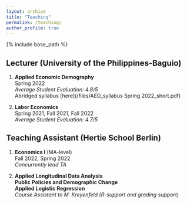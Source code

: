 ```yaml
---
layout: archive
title: "Teaching"
permalink: /teaching/
author_profile: true
---
```


{% include base_path %}

## Lecturer (University of the Philippines-Baguio)

1. **Applied Economic Demography**<br>Spring 2022<br>_Average Student Evaluation: 4.8/5_<br> Abridged syllabus [here](/files/AED_syllabus Spring 2022_short.pdf)

2. **Labor Economics**<br>Spring 2021, Fall 2021, Fall 2022<br>_Average Student Evaluation: 4.7/5_ 

## Teaching Assistant (Hertie School Berlin)

1. **Economics I** (MA-level)<br>Fall 2022, Spring 2022<br>_Concurrently lead TA_

2. **Applied Longitudinal Data Analysis**<br>**Public Policies and Demographic Change**<br>**Applied Logistic Regression**<br>_Course Assistant to M. Kreyenfeld (R-support and grading support)_
